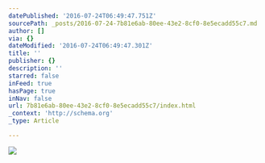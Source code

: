 ```yaml
---
datePublished: '2016-07-24T06:49:47.751Z'
sourcePath: _posts/2016-07-24-7b81e6ab-80ee-43e2-8cf0-8e5ecadd55c7.md
author: []
via: {}
dateModified: '2016-07-24T06:49:47.301Z'
title: ''
publisher: {}
description: ''
starred: false
inFeed: true
hasPage: true
inNav: false
url: 7b81e6ab-80ee-43e2-8cf0-8e5ecadd55c7/index.html
_context: 'http://schema.org'
_type: Article

---
```

![](https://the-grid-user-content.s3-us-west-2.amazonaws.com/075b4e19-d373-439a-9964-d903b3904081.jpg)